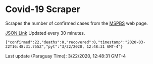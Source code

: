 # Covid-19 Scraper

Scrapes the number of confirmed cases from the [MSPBS](https://www.mspbs.gov.py/covid-19.php) web page.

[JSON Link](https://jmayalag.github.io/covid19-scrape/cases.json)
Updated every 30 minutes.
```
{"confirmed":22,"deaths":0,"recovered":0,"timestamp":"2020-03-22T16:48:31.755Z","pyt":"3/22/2020, 12:48:31 GMT-4"}
```
Last update (Paraguay Time): 3/22/2020, 12:48:31 GMT-4